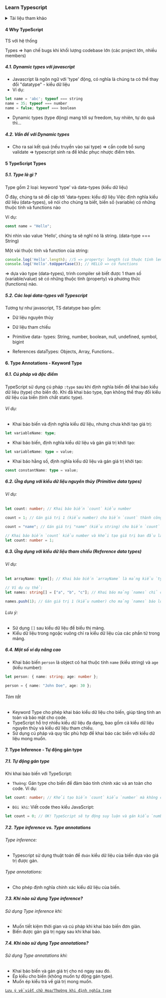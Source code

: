 ### Learn Typescript

<details>
  <summary>Tài liệu tham khảo</summary>
  <ul>
    <li><a href="https://www.youtube.com/watch?v=30LWjhZzg50&t=8075s">course from freeCodeCamp</a></li>
    <li><a href="https://www.youtube.com/playlist?list=PLncHg6Kn2JT5emvXmG6kgeGkrQjRqxsb4">course from HoiDanIT</a></li>
    <li><a href="https://drive.google.com/file/d/1fSByxnd8dHwaCM48zmh80iSRObVx2xin/view">document from HoiDanIT</a></li>
  </ul>
</details>

#### 4 Why TypeScript

TS với hệ thống

Types => hạn chế bugs khi khối lượng codebase lớn (các project lớn, nhiều members)

##### 4.1. Dynamic types với javascript

- Javascript là ngôn ngữ với 'type' động, có nghĩa là chúng ta có thể thay đổi "datatype" - kiểu dữ liệu
- Ví dụ:

```Typescript
let name = 'abc'; typeof === string
name = 35; typeof === number
name = false; typeof === boolean
```

- Dynamic types (type động) mang tới sự freedom, tuy nhiên, tự do quá thì...

##### 4.2. Vấn đề với Dynamic types

- Cho ra sai kết quả (nếu truyền vào sai type) => cần code bổ sung validate => typescript sinh ra để khắc phục nhược điểm trên.

#### 5 TypeScript Types

##### 5.1. Type là gì ?

Type gồm 2 loại:
keyword 'type' và data-types (kiểu dữ liệu)

Ở đây, chúng ta sẽ đề cập tới 'data-types: kiểu dữ liệu
Việc định nghĩa kiểu dữ liệu (data-types), sẽ nói cho chúng ta biết,
biến số (variable) có những thuộc tính và functions nào

Ví dụ:

```Typescript
const name = "Hello";
```

Khi nhìn vào value 'Hello', chúng ta sẽ nghĩ nó là string. (data-type === String)

Một vài thuộc tính và function của string:

```Typescript
console.log('Hello'.length); //5 => property: length (có thuộc tính length)
console.log('Hello'.toUpperCase()); // HELLO => có functions
```

=> dựa vào type (data-types), trình compiler sẽ biết được 1 tham số (variable/value)
sẽ có những thuộc tính (property) và phương thức (functions) nào.

##### 5.2. Các loại data-types với Typescript

Tương tự như javascript, TS datatype bao gồm:

- Dữ liệu nguyên thủy
- Dữ liệu tham chiếu

- Primitive data- types:
  String, number, boolean, null, undefined, symbol, bigint

- References dataTypes: Objects, Array, Functions..

#### 6. Type Annotations - Keyword Type

##### 6.1. Cú pháp và đặc điểm

TypeScript sử dụng cú pháp `:type` sau khi định nghĩa biến để khai báo kiểu dữ liệu (type) cho biến đó. Khi đã khai báo type, bạn không thể thay đổi kiểu dữ liệu của biến (tính chất static type).

###### Ví dụ:

- Khai báo biến và định nghĩa kiểu dữ liệu, nhưng chưa khởi tạo giá trị:

```typescript
let variableName: type;
```

- Khai báo biến, định nghĩa kiểu dữ liệu và gán giá trị khởi tạo:

```typescript
let variableName: type = value;
```

- Khai báo hằng số, định nghĩa kiểu dữ liệu và gán giá trị khởi tạo:

```typescript
const constantName: type = value;
```

##### 6.2. Ứng dụng với kiểu dữ liệu nguyên thủy (Primitive data types)

###### Ví dụ:

```typescript
let count: number; // Khai báo biến `count` kiểu number

count = 1; // Gán giá trị 1 (kiểu number) cho biến `count` thành công

count = "name"; // Gán giá trị "name" (kiểu string) cho biến `count` báo lỗi

// Khai báo biến `count` kiểu number và khởi tạo giá trị ban đầu là 1
let count: number = 1;
```

##### 6.3. Ứng dụng với kiểu dữ liệu tham chiếu (Reference data types)

###### Ví dụ:

```typescript
let arrayName: type[]; // Khai báo biến `arrayName` là mảng kiểu `type`

// Ví dụ cụ thể:
let names: string[] = ["a", "b", "c"]; // Khai báo mảng `names` chỉ chứa các phần tử kiểu string

names.push(1); // Gán giá trị 1 (kiểu number) cho mảng `names` báo lỗi
```

###### Lưu ý:

- Sử dụng `[]` sau kiểu dữ liệu để biểu thị mảng.
- Kiểu dữ liệu trong ngoặc vuông chỉ ra kiểu dữ liệu của các phần tử trong mảng.

##### 6.4. Một số ví dụ nâng cao

- Khai báo biến `person` là object có hai thuộc tính `name` (kiểu string) và `age` (kiểu number):

```typescript
let person: { name: string; age: number };

person = { name: "John Doe", age: 30 };
```

###### Tóm tắt

- Keyword Type cho phép khai báo kiểu dữ liệu cho biến, giúp tăng tính an toàn và bảo mật cho code.
- TypeScript hỗ trợ nhiều kiểu dữ liệu đa dạng, bao gồm cả kiểu dữ liệu nguyên thủy và kiểu dữ liệu tham chiếu.
- Sử dụng cú pháp và quy tắc phù hợp để khai báo các biến với kiểu dữ liệu mong muốn.

#### 7. Type Inference - Tự động gán type

##### 7.1. Tự động gán type

Khi khai báo biến với TypeScript:

- `Thường`: Gán type cho biến để đảm bảo tính chính xác và an toàn cho code. Ví dụ:

```typescript
let count: number; // Khởi tạo biến `count` kiểu `number` mà không có giá trị khởi tạo
```

- `Đôi khi`: Viết code theo kiểu JavaScript:

```typescript
let count = 0; // OK! TypeScript sẽ tự động suy luận và gán kiểu `number` cho biến `count`.
```

##### 7.2. Type inference vs. Type annotations

###### Type inference:

- Typescript sử dụng thuật toán để `đoán` kiểu dữ liệu của biến dựa vào giá trị được gán.

###### Type annotations:

- Cho phép định nghĩa chính xác kiểu dữ liệu của biến.

##### 7.3. Khi nào sử dụng Type inference?

###### Sử dụng Type inference khi:

- Muốn tiết kiệm thời gian và cú pháp khi khai báo biến đơn giản.
- Biến được gán giá trị ngay sau khi khai báo.

##### 7.4. Khi nào sử dụng Type annotations?

###### Sử dụng Type annotations khi:

- Khai báo biến và gán giá trị cho nó ngay sau đó.
- Ép kiểu cho biến (không muốn tự động gán type).
- Muốn ép kiểu trả về giá trị mong muốn.

[`Lưu ý về viết chữ Hoa/Thường khi định nghĩa type`](https://stackoverflow.com/questions/14727044/what-is-the-difference-between-types-string-and-string)
